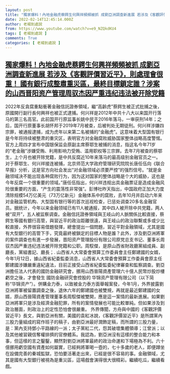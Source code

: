 ```yaml
---
layout: post
title: "獨家爆料！內地金融虎蔡鍔生何興祥頻頻被抓 成劉亞洲調查新進展 若涉及《客觀評價習近平》，則處理會很重！ 國有銀行成整肅重災區，最終目標鎖定誰？涉案的山西晋阳资产管理周驭杰因严重违纪违法被开除党籍"
date: 2022-02-14T12:45:14.000Z
author: 老楊到處說
from: https://www.youtube.com/watch?v=e9_NZQkdKU4
tags: [ 老楊到處說 ]
comments: True
categories: [ 老楊到處說 ]
---
```

<!--1644842714000-->
[獨家爆料！內地金融虎蔡鍔生何興祥頻頻被抓 成劉亞洲調查新進展 若涉及《客觀評價習近平》，則處理會很重！ 國有銀行成整肅重災區，最終目標鎖定誰？涉案的山西晋阳资产管理周驭杰因严重违纪违法被开除党籍](https://www.youtube.com/watch?v=e9_NZQkdKU4)
------

<div>
2022年反貪腐重點衝著金融信託證券領域，繼“高齡虎”蔡鍔生被正式批捕之後，原國開行副行長何興祥也被正式逮捕。何兴祥是2012年中共十八大以来国开行落马的第三名高官。此前国开行原监事长姚中民于2016年落马，一审获刑14年；之后，国开行原董事长胡怀邦于2019年7月被查，后被判处无期徒刑。何兴祥涉嫌四宗罪，被通报逮捕，成为虎年以来第二名被捕的“金融虎”。这意味着大型国有银行是今年将持续被整肃的重灾区，表明官方对金融腐败威胁国家整体战略高度警惕。官方上周四才宣布中国银保监会原副主席蔡鄂生被捕的消息，指这名今年71岁的“老金融”涉嫌受贿、利用影响力受贿、滥用职权等三宗罪。去年7月被查的蔡鄂生，上个月也被开除党籍，是中共反腐近10年来落马的最高级别金融官员之一。对于蔡鄂生、何兴祥接连被捕，北京师范大学政府管理研究院院长唐任伍向《联合早报》分析，这是官方向社会发出“对金融领域必须要严控”的强烈信号。“就是金融领域决不能出现各种腐败行为，因为这对国家的整体战略是个大的威胁，这也是今年反腐一个很重要的领域。”唐任伍指出，何兴祥违规出具金融票证是造成金融风险很重要的方面，“产生的震荡性非常强”。彭博社昨天指出，中国政府正加大力度清除规模54万亿美元（73万亿新元）金融体系中的腐败，去年10月并启动六年来对金融监管机构、大型国有银行等的首次巡视检查，已惩处调查20多名金融官员。据统计，今年以来金融领域已有11人被通报，其中四人被开除中共党籍，两人被“双开”，五人被监察调查。金融信託證券領域與王岐山的人脈關係比較直接，蔡鍔生等國有銀行高管，與習近平的政治距離很遠，與王岐山的政治聯繫或多或少比較直接，外界很容易借題發揮，總會提出一個問題，習近平對金融領域，尤其是國有大型銀行的高管下手，究竟最終被鎖定的目標人物是誰？此外，涉及劉亞洲將軍的案件調查也有進一步發展，晋阳资产管理股份有限公司原党总支书记、董事长周驭杰因严重违纪违法被开除党籍和公职。周馭傑，是原山西省財政廳黨組成員、副廳長，黨組書記、廳長；. 山西省人大常委會預算工作委員會主任鄭建國的女婿，今年1月12日，據山西省紀委監委消息，山西省人大常委會預算工作委員會原主任鄭建國涉嫌嚴重違紀違法，目前正接受山西省紀委監委紀律審查和監察調查。劉亞洲擔任法人代表的國防金融研究會，挪用山西晉陽資產管理六十億人民幣炒股炒樓虧空之後，才會發生 國防金融研究會控股的 华锦资产管理有限公司（以下简称“华锦资产”）。併購金力泰，以致被金力泰方面舉報案發，今年1月，外界披露劉亞洲將軍被留置調查之後，退休六年的鄭建國也被雙規，再就是最近鄭建國的女婿，原山西晉陽資產管理董事長周馭傑被雙開，應是這一案情的最新進展。如果劉亞洲將軍只是涉及經濟金融犯罪，所有的案情發展也可能比較單純。但如果涉及到政治層面，則政治上的定性恐怕會很嚴重。 外界傳聞，方舟與中國的《客觀評價習近平》長文，與劉亞洲有關，美國的袁紅冰說，《客觀評價習近平》是所謂黨內三股力量組成的寫作班子的稿子，由劉亞洲最好潤飾定稿，而所謂的三股力量，是：黨內支持鄧小平路線的一派；太子黨紅二代，怨其破壞集體領導；江曾派；以及其他被習親信奪權排擠的官僚體系。我認為，劉亞洲沒有這樣的整合能力和本事，但這樣的言之鑿鑿，顯然對劉亞洲將軍最終的政治命運和下場極為不利。六十億挪用虧空國有資產如何屬實，已經夠將軍喝一壺的，七十多歲的老人，即便蹲坐在設備完善的秦城監獄，恐怕要活著走出來，已經是很不容易的事。金融領域，尤其是國有大型銀行被視為是重災區，這場戲會演得很大很精彩。繼續吃瓜，繼續看戲。
</div>
